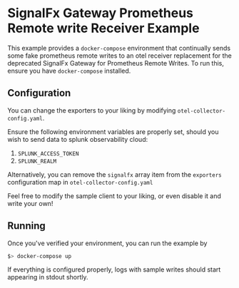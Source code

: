 # SignalFx Gateway Prometheus Remote write Receiver Example

This example provides a `docker-compose` environment that continually sends some fake prometheus remote writes to an otel receiver replacement for the deprecated SignalFx Gateway for Prometheus Remote Writes.
To run this, ensure you have `docker-compose` installed. 

## Configuration
You can change the exporters to your liking by modifying `otel-collector-config.yaml`.

Ensure the following environment variables are properly set, should you wish to send data to splunk observability cloud:
1. `SPLUNK_ACCESS_TOKEN`
2. `SPLUNK_REALM`

Alternatively, you can remove the `signalfx` array item from the `exporters` configuration map in `otel-collector-config.yaml`

Feel free to modify the sample client to your liking, or even disable it and write your own!

## Running
Once you've verified your environment, you can run the example by

```bash
$> docker-compose up
```

If everything is configured properly, logs with sample writes should start appearing in stdout shortly.
